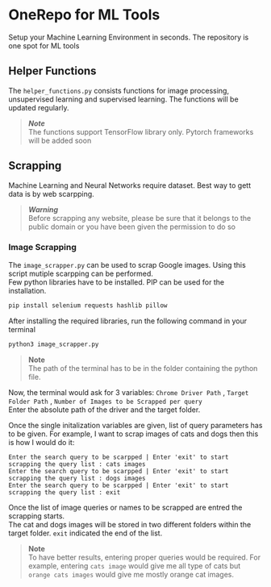 # OneRepo for ML Tools
Setup your Machine Learning Environment in seconds. The repository is one spot for ML tools

## Helper Functions
The `helper_functions.py` consists functions for image processing, unsupervised learning and supervised learning. The functions will be updated regularly.   
> ***Note***  
> The functions support TensorFlow library only. Pytorch frameworks will be added soon

## Scrapping
Machine Learning and Neural Networks require dataset. Best way to gett data is by web scarpping.
> ***Warning***  
Before scrapping any website, please be sure that it belongs to the public domain or you have been given the permission to do so

### Image Scrapping
The `image_scrapper.py` can be used to scrap Google images. Using this script mutiple scarpping can be performed.  
Few python libraries have to be installed. PIP can be used for the installation.

```bash
pip install selenium requests hashlib pillow
```

After installing the required libraries, run the following command in your terminal 

```bash 
python3 image_scrapper.py
```   

> **Note**    
> The path of the terminal has to be in the folder containing the python file.

Now, the terminal would ask for 3 variables: `Chrome Driver Path` , `Target Folder Path` , `Number of Images to be Scrapped per query`  
Enter the absolute path of the driver and the target folder. 

Once the single initalization variables are given, list of query parameters has to be given.
For example, I want to scrap images of cats and dogs then this is how I would do it:

```
Enter the search query to be scarpped | Enter 'exit' to start scrapping the query list : cats images
Enter the search query to be scarpped | Enter 'exit' to start scrapping the query list : dogs images 
Enter the search query to be scarpped | Enter 'exit' to start scrapping the query list : exit
```
Once the list of image queries or names to be scrapped are entred the scrapping starts.   
The cat and dogs images will be stored in two different folders within the target folder. `exit` indicated the end of the list.  

> **Note**  
> To have better results, entering proper queries would be required. For example, entering `cats image` would give me all type of cats but `orange cats images` would give me mostly orange cat images.
